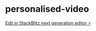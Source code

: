 # personalised-video

[Edit in StackBlitz next generation editor ⚡️](https://stackblitz.com/~/github.com/Jfrancis347/personalised-video)